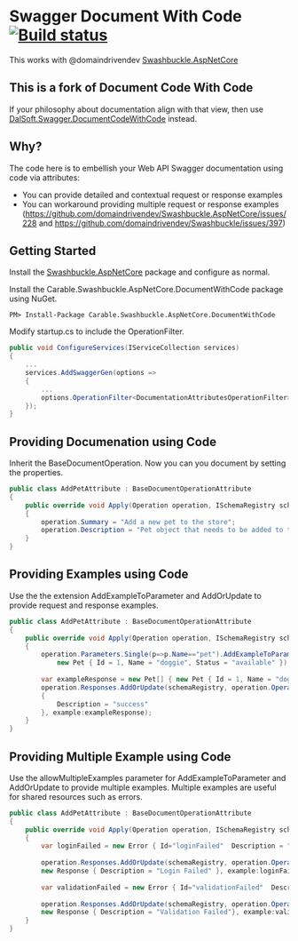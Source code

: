 # Swagger Document With Code [![Build status](https://ci.appveyor.com/api/projects/status/tm3bkjsgxpo1rjh1/branch/master?svg=true)](https://ci.appveyor.com/project/wallymathieugarantibil/carable-swashbuckle-aspnetcore-documentwithcode/branch/master)

This works with @domaindrivendev [Swashbuckle.AspNetCore](https://github.com/domaindrivendev/Swashbuckle.AspNetCore)

## This is a fork of Document Code With Code

If your philosophy about documentation align with that view, then use [DalSoft.Swagger.DocumentCodeWithCode](https://github.com/DalSoft/DalSoft.Swagger.DocumentCodeWithCode) instead.

## Why?

The code here is to embellish your Web API Swagger documentation using code via attributes:
* You can provide detailed and contextual request or response examples
* You can workaround providing multiple request or response examples (https://github.com/domaindrivendev/Swashbuckle.AspNetCore/issues/228
and https://github.com/domaindrivendev/Swashbuckle/issues/397)

## Getting Started 
Install the [Swashbuckle.AspNetCore](https://github.com/domaindrivendev/Swashbuckle.AspNetCore) package and configure as normal.

Install the Carable.Swashbuckle.AspNetCore.DocumentWithCode package using NuGet.
```dos
PM> Install-Package Carable.Swashbuckle.AspNetCore.DocumentWithCode
```
Modify startup.cs to include the OperationFilter.
```cs
public void ConfigureServices(IServiceCollection services)
{
    ...
    services.AddSwaggerGen(options =>
    {
        ...
        options.OperationFilter<DocumentationAttributesOperationFilter>();
    });
}
```

## Providing Documenation using Code

Inherit the BaseDocumentOperation. Now you can you document by setting the properties.
```cs
public class AddPetAttribute : BaseDocumentOperationAttribute
{
    public override void Apply(Operation operation, ISchemaRegistry schemaRegistry) 
    {
        operation.Summary = "Add a new pet to the store";
        operation.Description = "Pet object that needs to be added to the store";
    }
}
```

## Providing Examples using Code
Use the the extension AddExampleToParameter and AddOrUpdate to provide request and response examples.

```cs
public class AddPetAttribute : BaseDocumentOperationAttribute
{
    public override void Apply(Operation operation, ISchemaRegistry schemaRegistry)
    {
    	operation.Parameters.Single(p=>p.Name=="pet").AddExampleToParameter(schemaRegistry, operation.OperationId, 
        	new Pet { Id = 1, Name = "doggie", Status = "available" });
        
        var exampleResponse = new Pet[] { new Pet { Id = 1, Name = "doggie", Status = "available" } };        
        operation.Responses.AddOrUpdate(schemaRegistry, operation.OperationId, "200", new Response
        {
            Description = "success"
        }, example:exampleResponse);
    }
}
```

## Providing Multiple Example using Code
Use the allowMultipleExamples parameter for AddExampleToParameter and AddOrUpdate to provide multiple examples. Multiple examples are useful for shared resources such as errors.
```cs
public class AddPetAttribute : BaseDocumentOperationAttribute
{
    public override void Apply(Operation operation, ISchemaRegistry schemaRegistry)
    {
        var loginFailed = new Error { Id="loginFailed"  Description = "Login has Failed" };
            
        operation.Responses.AddOrUpdate(schemaRegistry, operation.OperationId, "401", 
        new Response { Description = "Login Failed" }, example:loginFailed, allowMultipleExamples:true);
        
        var validationFailed = new Error { Id="validationFailed"  Description = "Validation Failed" };
        
        operation.Responses.AddOrUpdate(schemaRegistry, operation.OperationId, "400",
        new Response { Description = "Validation Failed"}, example:validationFailed, allowMultipleExamples:true);
    }
}
```
